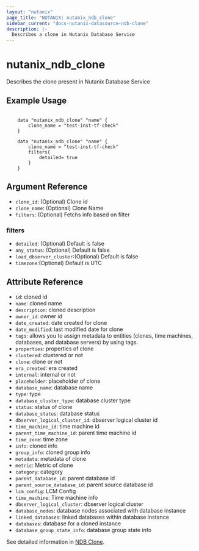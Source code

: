 ```yaml
---
layout: "nutanix"
page_title: "NUTANIX: nutanix_ndb_clone"
sidebar_current: "docs-nutanix-datasource-ndb-clone"
description: |-
  Describes a clone in Nutanix Database Service
---
```


# nutanix_ndb_clone

Describes the clone present in Nutanix Database Service

## Example Usage

```hcl

    data "nutanix_ndb_clone" "name" {
        clone_name = "test-inst-tf-check"
    } 

    data "nutanix_ndb_clone" "name" {
        clone_name = "test-inst-tf-check"
        filters{
            detailed= true
        }
    }

```

## Argument Reference

* `clone_id`: (Optional) Clone id
* `clone_name`: (Optional) Clone Name
* `filters`: (Optional) Fetchs info based on filter

### filters
* `detailed`: (Optional) Default is false
* `any_status`: (Optional) Default is false
* `load_dbserver_cluster`:(Optional) Default is false
* `timezone`:(Optional) Default is UTC


## Attribute Reference

* `id`: cloned id 
* `name`: cloned name
* `description`: cloned description
* `owner_id`: owner id
* `date_created`: date created for clone
* `date_modified`: last modified date for clone
* `tags`: allows you to assign metadata to entities (clones, time machines, databases, and database servers) by using tags.
* `properties`: properties of clone
* `clustered`: clustered or not
* `clone`: clone or not
* `era_created`: era created
* `internal`: internal or not
* `placeholder`: placeholder of clone
* `database_name`: database name
* `type`: type 
* `database_cluster_type`: database cluster type
* `status`: status of clone
* `database_status`: database status 
* `dbserver_logical_cluster_id`: dbserver logical cluster id
* `time_machine_id`: time machine id
* `parent_time_machine_id`: parent time machine id
* `time_zone`: time zone
* `info`: cloned info 
* `group_info`: cloned group info
* `metadata`: metadata of clone
* `metric`: Metric of clone
* `category`: category 
* `parent_database_id`: parent database id
* `parent_source_database_id`: parent source database id
* `lcm_config`: LCM Config
* `time_machine`: Time machine info
* `dbserver_logical_cluster`: dbserver logical cluster 
* `database_nodes`: database nodes associated with database instance 
* `linked_databases`: linked databases within database instance
* `databases`: database for a cloned instance
* `database_group_state_info`: database group state info

See detailed information in [NDB Clone](https://www.nutanix.dev/api_references/ndb/#/2f225874df95a-get-clone-by-value-type).